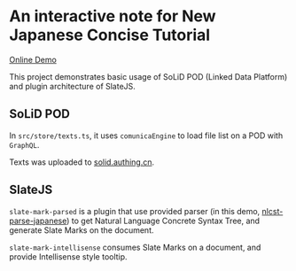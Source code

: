 # An interactive note for New Japanese Concise Tutorial

[Online Demo](https://new-japanese-concise-tutorial-interactive-vzczxdopqe.now.sh/)

This project demonstrates basic usage of SoLiD POD (Linked Data Platform) and plugin architecture of SlateJS.

## SoLiD POD

In `src/store/texts.ts`, it uses `comunicaEngine` to load file list on a POD with `GraphQL`.

Texts was uploaded to [solid.authing.cn](https://new-japanese-concise-tutorial.solid.authing.cn/public/textbook/).

## SlateJS

`slate-mark-parsed` is a plugin that use provided parser (in this demo, [nlcst-parse-japanese](https://github.com/azu/nlp-pattern-match/blob/master/packages/nlcst-parse-japanese/README.md)) to get Natural Language Concrete Syntax Tree, and generate Slate Marks on the document.

`slate-mark-intellisense` consumes Slate Marks on a document, and provide Intellisense style tooltip.
